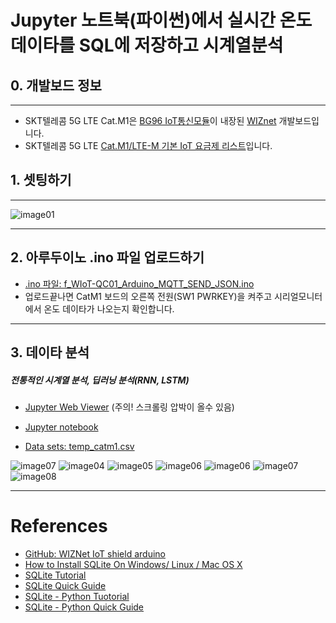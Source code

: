 # Jupyter 노트북(파이썬)에서 실시간 온도 데이타를 SQL에 저장하고 시계열분석

## 0. 개발보드 정보

***

* SKT텔레콤 5G LTE Cat.M1은 [BG96 IoT통신모듈](https://www.sktiot.com/iot/introduction/network/networkCatM1Main5)이 내장된 [WIZnet](https://www.wiznet.io/ko/) 개발보드입니다.
* SKT텔레콤 5G LTE [Cat.M1/LTE-M 기본 IoT 요금제 리스트](https://www.sktiot.com/iot/introduction/paymentSystem/paymentSystemCatM1)입니다. 

## 1. 셋팅하기

***

![image01](https://raw.githubusercontent.com/leehaesung/SQLite3_with_LTE_CatM1/master/01_Images/01_Setting.png)

***

## 2. 아루두이노 .ino 파일 업로드하기

- [.ino 파일: f_WIoT-QC01_Arduino_MQTT_SEND_JSON.ino ](https://github.com/leehaesung/SQLite3_with_LTE_CatM1/raw/master/02_Codes/f_WIoT-QC01_Arduino_MQTT_SEND_JSON.ino)
- 업로드끝나면 CatM1 보드의 오른쪽 전원(SW1 PWRKEY)을 켜주고 시리얼모니터에서 온도 데이타가 나오는지 확인합니다.

***

## 3. 데이타 분석
##### 전통적인 시계열 분석, 딥러닝 분석(RNN, LSTM)

- [Jupyter Web Viewer](https://nbviewer.jupyter.org/github/leehaesung/SQLite3_with_LTE_CatM1/blob/master/02_Codes/SQLite3_with_LTE_CatM1_Temp_Sensor_MQTT_VER_0.4.ipynb)  (주의! 스크롤링 압박이 올수 있음)
- [Jupyter notebook](https://github.com/leehaesung/SQLite3_with_LTE_CatM1/blob/master/02_Codes/SQLite3_with_LTE_CatM1_Temp_Sensor_MQTT_VER_0.4.ipynb)

- [Data sets: temp_catm1.csv](https://github.com/leehaesung/SQLite3_with_LTE_CatM1/raw/master/03_DataSets/temp_catm1.csv)

![image07](https://raw.githubusercontent.com/leehaesung/SQLite3_with_LTE_CatM1/master/01_Images/Figure_5.png)
![image04](https://raw.githubusercontent.com/leehaesung/SQLite3_with_LTE_CatM1/master/01_Images/Figure_2.png)
![image05](https://raw.githubusercontent.com/leehaesung/SQLite3_with_LTE_CatM1/master/01_Images/Figure_3.png)
![image06](https://raw.githubusercontent.com/leehaesung/SQLite3_with_LTE_CatM1/master/01_Images/Figure_4.png)
![image06](https://raw.githubusercontent.com/leehaesung/SQLite3_with_LTE_CatM1/master/01_Images/Figure_6.png)
![image07](https://raw.githubusercontent.com/leehaesung/SQLite3_with_LTE_CatM1/master/01_Images/Figure_1.png)
![image08](https://raw.githubusercontent.com/leehaesung/SQLite3_with_LTE_CatM1/master/01_Images/Figure_7.png)

***

# References
- [GitHub: WIZNet IoT shield arduino](https://github.com/Wiznet/wiznet-iot-shield-arduino-kr)
- [How to Install SQLite On Windows/ Linux / Mac OS X](http://www.codebind.com/sqlite/how-to-install-sqlite-on/)
- [SQLite Tutorial](https://www.tutorialspoint.com/sqlite/)
- [SQLite Quick Guide](https://www.tutorialspoint.com/sqlite/sqlite_quick_guide.htm)
- [SQLite - Python Tuotorial](https://www.tutorialspoint.com/sqlite/sqlite_python.htm)
- [SQLite - Python Quick Guide](https://github.com/leehaesung/SQLite-Python_Quick_Guide)

